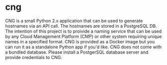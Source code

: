 # cng
CNG is a small Python 2.x application that can be used to generate hostnames via an API call. The hostnames are stored in a PostgreSQL DB. The intention of this project is to proivide a naming service that can be used by any Cloud Management Platform (CMP) or other system requiring unique names in a specified format. CNG is provided as a Docker image but you can run it as a standalone Python app if you'd like.
CNG does not come with a bundled database. Please install a PostgerSQL database server and provide credentials to CNG. 
